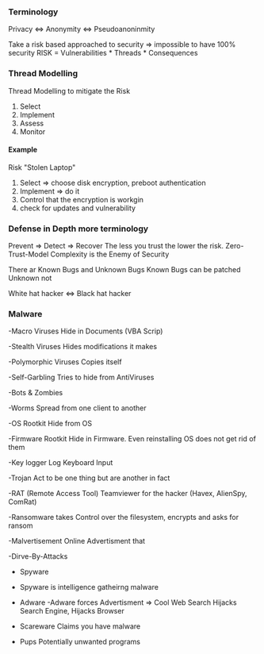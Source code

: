 ### Terminology

Privacy <=> Anonymity <=> Pseudoanoninmity

Take a risk based approached to security => impossible to have 100% security
RISK = Vulnerabilities * Threads * Consequences

### Thread Modelling

Thread Modelling to mitigate the Risk

1) Select
2) Implement
3) Assess
4) Monitor

#### Example

Risk "Stolen Laptop"
1) Select => choose disk encryption, preboot authentication
2) Implement => do it
3) Control that the encryption is workgin
4) check for updates and vulnerability

### Defense in Depth more terminology
Prevent => Detect => Recover
The less you trust the lower the risk.
Zero-Trust-Model
Complexity is the Enemy of Security

There ar Known Bugs and Unknown Bugs
Known Bugs can be patched
Unknown not

White hat hacker <=> Black hat hacker

### Malware

-Macro Viruses
  Hide in Documents (VBA Scrip)

-Stealth Viruses
  Hides modifications it makes

-Polymorphic Viruses
  Copies itself

-Self-Garbling
  Tries to hide from AntiViruses

-Bots & Zombies
  
-Worms
  Spread from one client to another

-OS Rootkit
  Hide from OS

-Firmware Rootkit
  Hide in Firmware. Even reinstalling OS does not get rid of them

-Key logger
  Log Keyboard Input

-Trojan
  Act to be one thing but are another in fact

-RAT (Remote Access Tool)
  Teamviewer for the hacker (Havex, AlienSpy, ComRat)

-Ransomware
  takes Control over the filesystem, encrypts and asks for ransom

-Malvertisement
  Online Advertisment that 

-Dirve-By-Attacks

- Spyware

- Spyware is intelligence gatheirng malware

- Adware
-Adware forces Advertisment => Cool Web Search
Hijacks Search Engine, Hijacks Browser

- Scareware
 Claims you have malware 

- Pups
Potentially unwanted programs
